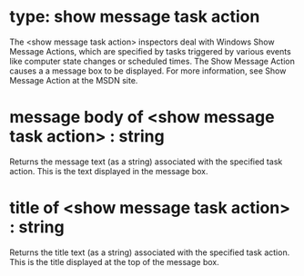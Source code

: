# type: show message task action

The &lt;show message task action&gt; inspectors deal with Windows Show Message Actions, which are specified by tasks triggered by various events like computer state changes or scheduled times. The Show Message Action causes a a message box to be displayed. For more information, see Show Message Action at the MSDN site.

# message body of &lt;show message task action&gt; : string

Returns the message text (as a string)  associated with the specified task action. This is the text displayed in the message box.

# title of &lt;show message task action&gt; : string

Returns the title text (as a string)  associated with the specified task action. This is the title displayed at the top of the message box.
